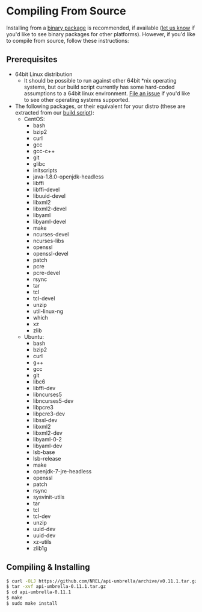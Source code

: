 # Compiling From Source

Installing from a [binary package](../getting-started.html#installation) is recommended, if available ([let us know](https://github.com/NREL/api-umbrella/issues/new) if you'd like to see binary packages for other platforms). However, if you'd like to compile from source, follow these instructions:

## Prerequisites

- 64bit Linux distribution
  - It should be possible to run against other 64bit *nix operating systems, but our build script currently has some hard-coded assumptions to a 64bit linux environment. [File an issue](https://github.com/NREL/api-umbrella/issues/new) if you'd like to see other operating systems supported.
- The following packages, or their equivalent for your distro (these are extracted from our [build script](https://github.com/NREL/api-umbrella/blob/master/build/package/build)):
  - CentOS:
    - bash
    - bzip2
    - curl
    - gcc
    - gcc-c++
    - git
    - glibc
    - initscripts
    - java-1.8.0-openjdk-headless
    - libffi
    - libffi-devel
    - libuuid-devel
    - libxml2
    - libxml2-devel
    - libyaml
    - libyaml-devel
    - make
    - ncurses-devel
    - ncurses-libs
    - openssl
    - openssl-devel
    - patch
    - pcre
    - pcre-devel
    - rsync
    - tar
    - tcl
    - tcl-devel
    - unzip
    - util-linux-ng
    - which
    - xz
    - zlib
  - Ubuntu:
    - bash
    - bzip2
    - curl
    - g++
    - gcc
    - git
    - libc6
    - libffi-dev
    - libncurses5
    - libncurses5-dev
    - libpcre3
    - libpcre3-dev
    - libssl-dev
    - libxml2
    - libxml2-dev
    - libyaml-0-2
    - libyaml-dev
    - lsb-base
    - lsb-release
    - make
    - openjdk-7-jre-headless
    - openssl
    - patch
    - rsync
    - sysvinit-utils
    - tar
    - tcl
    - tcl-dev
    - unzip
    - uuid-dev
    - uuid-dev
    - xz-utils
    - zlib1g

## Compiling & Installing

```sh
$ curl -OLJ https://github.com/NREL/api-umbrella/archive/v0.11.1.tar.gz
$ tar -xvf api-umbrella-0.11.1.tar.gz
$ cd api-umbrella-0.11.1
$ make
$ sudo make install
```
